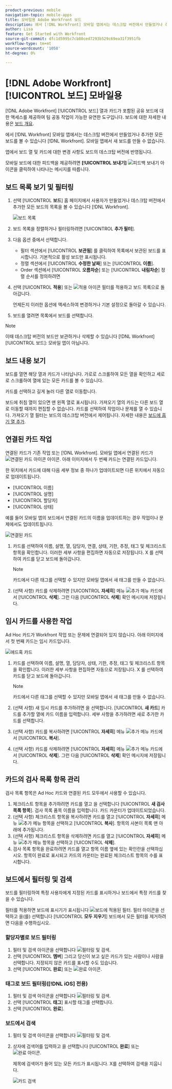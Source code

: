 ```yaml
---
product-previous: mobile
navigation-topic: mobile-apps
title: 모바일용 Adobe Workfront 보드
description: 에서 [!DNL Workfront] 모바일 앱에서는 데스크탑 버전에서 만들었거나 추가한 모든 보드를 볼 수 있습니다 [!DNL Workfront].
author: Lisa
feature: Get Started with Workfront
source-git-commit: dfc1d5995c7cb80ced7293b529c69ea31f3951fb
workflow-type: tm+mt
source-wordcount: '1058'
ht-degree: 0%

---
```


# [!DNL Adobe Workfront] [!UICONTROL 보드] 모바일용

[!DNL Adobe Workfront] [!UICONTROL 보드] 열과 카드가 포함된 공유 보드에 대한 액세스를 제공하여 팀 공동 작업이 가능한 유연한 도구입니다. 보드에 대한 자세한 내용은 [보드 개요](/help/quicksilver/agile/boards-overview.md).

에서 [!DNL Workfront] 모바일 앱에서는 데스크탑 버전에서 만들었거나 추가한 모든 보드를 볼 수 있습니다 [!DNL Workfront]. 모바일 앱에서 새 보드를 만들 수 없습니다.

앱에서 보드 열 및 카드에 대한 변경 사항도 보드의 데스크탑 버전에 반영됩니다.

모바일 보드에 대한 피드백을 제공하려면 **[!UICONTROL 보내기]** ![피드백 보내기](assets/mobile-send-feedback-icon.png) 아이콘을 클릭하여 나타나는 메시지를 따릅니다.

## 보드 목록 보기 및 필터링

1. 선택 [!UICONTROL **보드**] 홈 페이지에서 사용자가 만들었거나 데스크탑 버전에서 추가한 모든 보드의 목록을 볼 수 있습니다 [!DNL Workfront].

   ![보드 목록](assets/mobile-all-boards-displayed.png)

1. 보드 목록을 정렬하거나 필터링하려면 [!UICONTROL **추가 필터**].
1. 다음 옵션 중에서 선택합니다.

   * 필터 섹션에서 [!UICONTROL **보관됨**] 를 클릭하여 목록에서 보관된 보드를 표시합니다. 기본적으로 활성 보드만 표시됩니다.
   * 정렬 섹션에서 [!UICONTROL **수정한 날짜**] 또는 [!UICONTROL **이름**].
   * Order 섹션에서 [!UICONTROL **오름차순**] 또는 [!UICONTROL **내림차순**] 정렬 순서를 정의하려면

1. 선택 [!UICONTROL **적용**] 또는 ![적용 아이콘](assets/mobile-apply-icon-checkmark.png) 필터를 적용하고 보드 목록으로 돌아갑니다.

   언제든지 이러한 옵션에 액세스하여 변경하거나 기본 설정으로 돌아갈 수 있습니다.

1. 보드를 열려면 목록에서 보드를 선택합니다.

>[!NOTE]
>
>이때 데스크탑 버전의 보드만 보관하거나 삭제할 수 있습니다 [!DNL Workfront] [!UICONTROL 보드]: 모바일 앱이 아닙니다.

## 보드 내용 보기

보드를 열면 해당 열과 카드가 나타납니다. 가로로 스크롤하여 모든 열을 확인하고 세로로 스크롤하여 열에 있는 모든 카드를 볼 수 있습니다.

카드를 선택하고 길게 눌러 다른 열로 이동합니다.

보드에 취침 열이 있으면 맨 왼쪽 열로 표시됩니다. 가져오기 열의 카드는 다른 보드 열로 이동할 때까지 편집할 수 없습니다. 카드를 선택하여 작업이나 문제를 열 수 있습니다. 가져오기 열 필터는 보드의 데스크탑 버전에서 제어됩니다. 자세한 내용은 [보드에 흡기 열 추가](/help/quicksilver/agile/use-boards-agile-planning-tools/add-intake-column-to-board.md).

## 연결된 카드 작업

연결된 카드가 기존 작업 또는 [!DNL Workfront]. 모바일 앱에서 연결된 카드가 ![연결된 카드 아이콘](assets/mobile-boards-connected-card-icon.png) 아이콘. 아래 이미지에서 두 번째 카드는 연결된 카드입니다.

한 위치에서 카드에 대해 다음 세부 정보 중 하나가 업데이트되면 다른 위치에서 자동으로 업데이트됩니다.

* [!UICONTROL 이름]
* [!UICONTROL 설명]
* [!UICONTROL 할당자]
* [!UICONTROL 상태]

예를 들어 모바일 앱의 보드에서 연결된 카드의 이름을 업데이트하는 경우 작업이나 문제에서도 업데이트됩니다.

![연결된 카드](assets/mobile-types-of-cards.png)

1. 카드를 선택하여 이름, 설명, 열, 담당자, 연결, 상태, 기한, 추정, 태그 및 체크리스트 항목을 확인합니다. 이러한 세부 사항을 편집하면 자동으로 저장됩니다. X 를 선택하여 카드를 닫고 보드에 돌아갑니다.

   >[!NOTE]
   >
   >카드에서 다른 태그를 선택할 수 있지만 모바일 앱에서 새 태그를 만들 수 없습니다.

1. (선택 사항) 카드를 삭제하려면 [!UICONTROL **자세히**] 메뉴 ![추가 메뉴](assets/more-icon-spectrum.png) 카드에서 [!UICONTROL **삭제**]. 그런 다음 [!UICONTROL **삭제**] 확인 메시지에 저장됩니다.

## 임시 카드를 사용한 작업

Ad Hoc 카드가 Workfront 작업 또는 문제에 연결되어 있지 않습니다. 아래 이미지에서 첫 번째 카드는 임시 카드입니다.

![애드혹 카드](assets/mobile-types-of-cards.png)

1. 카드를 선택하여 이름, 설명, 열, 담당자, 상태, 기한, 추정, 태그 및 체크리스트 항목을 확인합니다. 이러한 세부 사항을 편집하면 자동으로 저장됩니다. X 를 선택하여 카드를 닫고 보드에 돌아갑니다.

   >[!NOTE]
   >
   >카드에서 다른 태그를 선택할 수 있지만 모바일 앱에서 새 태그를 만들 수 없습니다.

1. (선택 사항) 새 임시 카드를 추가하려면 을 선택합니다. [!UICONTROL **새 카드**] 카드를 추가할 열에 카드 이름을 입력합니다. 세부 사항을 추가하려면 새로 추가한 카드를 선택합니다.

1. (선택 사항) 카드를 복사하려면 [!UICONTROL **자세히**] 메뉴 ![추가 메뉴](assets/more-icon-spectrum.png) 카드에서 [!UICONTROL **복사**].

1. (선택 사항) 카드를 삭제하려면 [!UICONTROL **자세히**] 메뉴 ![추가 메뉴](assets/more-icon-spectrum.png) 카드에서 [!UICONTROL **삭제**]. 그런 다음 [!UICONTROL **삭제**] 확인 메시지에 저장됩니다.

## 카드의 검사 목록 항목 관리

검사 목록 항목은 Ad Hoc 카드와 연결된 카드 모두에서 사용할 수 있습니다.

1. 체크리스트 항목을 추가하려면 카드를 열고 을 선택합니다 [!UICONTROL **새 검사 목록 항목**]. 검사 목록 품목 이름을 입력합니다. 카드 카운터가 업데이트되었습니다.
1. (선택 사항) 체크리스트 항목을 복사하려면 카드를 열고 [!UICONTROL **자세히**] 메뉴 ![추가 메뉴](assets/more-icon-spectrum.png) 항목을 선택하고 [!UICONTROL **복사**]. 항목의 사본이 목록 맨 아래에 추가됩니다.
1. (선택 사항) 체크리스트 항목을 삭제하려면 카드를 열고 [!UICONTROL **자세히**] 메뉴 ![추가 메뉴](assets/more-icon-spectrum.png) 항목을 선택하고 [!UICONTROL **삭제**].
1. 검사 목록 항목을 완료하려면 카드를 열고 항목 이름 옆에 있는 확인란을 선택하십시오.
항목이 완료로 표시되고 카드의 카운터는 완료된 체크리스트 항목의 수를 표시합니다.

## 보드에서 필터링 및 검색

보드를 필터링하여 특정 사용자에게 지정된 카드를 표시하거나 보드에서 특정 카드를 찾을 수 있습니다.

필터를 적용하면 보드에 표시기가 표시됩니다 ![보드에 적용된 필터](assets/active-filter-mobile-boards.png). 필터 아이콘을 선택하고 을(를) 선택합니다 [!UICONTROL **모두 지우기**] 보드에서 모든 필터를 제거하려면 다음을 수행하십시오.

### 할당자별로 보드 필터링

1. 필터 및 검색 아이콘을 선택합니다 ![필터링 및 검색](assets/filter-search-icon-mobile-boards.png).
1. 선택 [!UICONTROL **멤버**] 그리고 당신이 보고 싶은 카드가 있는 사람이나 사람을 선택합니다. 지정되지 않은 카드를 표시할 수도 있습니다.
1. 선택 [!UICONTROL **완료**] 또는 ![완료 아이콘](assets/mobile-apply-icon-checkmark.png).

### 태그로 보드 필터링([!DNL iOS] 전용)

1. 필터 및 검색 아이콘을 선택합니다 ![필터링 및 검색](assets/filter-search-icon-mobile-boards.png).
1. 선택 [!UICONTROL **태그**] 표시할 태그를 선택합니다.
1. 선택 [!UICONTROL **완료**].

### 보드에서 검색

1. 필터 및 검색 아이콘을 선택합니다 ![필터링 및 검색](assets/filter-search-icon-mobile-boards.png).
1. 상자에 검색어를 입력하고 을 선택합니다 [!UICONTROL **완료**] 또는 ![완료 아이콘](assets/mobile-apply-icon-checkmark.png).

   제목에 검색어가 들어 있는 모든 카드가 표시됩니다.
X를 선택하여 검색을 지웁니다.

   ![카드 검색](assets/mobile-search-for-card.png)
